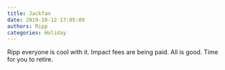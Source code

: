 ```yaml
---
title: Jackfan
date: 2019-10-12 17:05:09
authors: Ripp
categories: Holiday
---
```


 Ripp everyone is cool with it.
Impact fees are being paid.
All is good.
Time for you to retire.